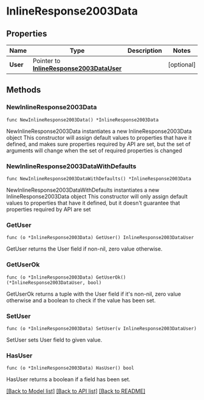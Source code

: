 # InlineResponse2003Data

## Properties

Name | Type | Description | Notes
------------ | ------------- | ------------- | -------------
**User** | Pointer to [**InlineResponse2003DataUser**](InlineResponse2003DataUser.md) |  | [optional] 

## Methods

### NewInlineResponse2003Data

`func NewInlineResponse2003Data() *InlineResponse2003Data`

NewInlineResponse2003Data instantiates a new InlineResponse2003Data object
This constructor will assign default values to properties that have it defined,
and makes sure properties required by API are set, but the set of arguments
will change when the set of required properties is changed

### NewInlineResponse2003DataWithDefaults

`func NewInlineResponse2003DataWithDefaults() *InlineResponse2003Data`

NewInlineResponse2003DataWithDefaults instantiates a new InlineResponse2003Data object
This constructor will only assign default values to properties that have it defined,
but it doesn't guarantee that properties required by API are set

### GetUser

`func (o *InlineResponse2003Data) GetUser() InlineResponse2003DataUser`

GetUser returns the User field if non-nil, zero value otherwise.

### GetUserOk

`func (o *InlineResponse2003Data) GetUserOk() (*InlineResponse2003DataUser, bool)`

GetUserOk returns a tuple with the User field if it's non-nil, zero value otherwise
and a boolean to check if the value has been set.

### SetUser

`func (o *InlineResponse2003Data) SetUser(v InlineResponse2003DataUser)`

SetUser sets User field to given value.

### HasUser

`func (o *InlineResponse2003Data) HasUser() bool`

HasUser returns a boolean if a field has been set.


[[Back to Model list]](../README.md#documentation-for-models) [[Back to API list]](../README.md#documentation-for-api-endpoints) [[Back to README]](../README.md)



